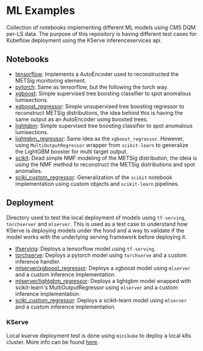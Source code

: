 # ML Examples

Collection of notebooks implementing different ML models using CMS DQM per-LS data. The purpose of this repository is having different test cases for Kubeflow deployment using the KServe inferenceservices api.

## Notebooks

- [tensorflow](./notebooks/tensorflow.ipynb): Implements a AutoEncoder used to reconstructed the METSig monitoring element.
- [pytorch](./notebooks/pytorch.ipynb): Same as tensorflow, but the following the torch way.
- [xgboost](./notebooks/xgboost.ipynb): Simple supervised tree boosting classifier to spot anomalous lumisections.
- [xgboost_regressor](./notebooks/xgboost_regressor.ipynb): Simple unsupervised tree boosting regressor to reconstruct METSig distributions, the idea behind this is having the same output as an AutoEncoder using boosted trees.
- [lightgbm](./notebooks/lightgbm.ipynb): Simple supervised tree boosting classifier to spot anomalous lumisections.
- [lightgbm_regressor](./notebooks/lightgbm_regressor.ipynb): Same idea as the `xgboost_regressor`. However, using `MultiOutputRegressor` wrapper from `scikit-learn` to generalize the LightGBM booster for multi target output.
- [scikit](./notebooks/scikit.ipynb): Dead simple NMF modeling of the METSig distribution, the ideia is using the NMF method to reconstruct the METSig distributions and spot anomalies.
- [sciki_custom_regressor](./notebooks/scikit_custom_regressor.ipynb): Generalization of the `scikit` notebook implementation using custom objects and `scikit-learn` pipelines.

## Deployment

Directory used to test the local deployment of models using `tf-serving`, `torchserver` and `mlserver`. This is used as a test case to understand how KServe is deploying models under the hood and a way to validate if the model works with the underlying serving framework before deploying it.

- [tfserving](./deployment/tfserving/): Deploys a tensorflow model using `tf-serving`.
- [torchserve](./deployment/torchserve/): Deploys a pytorch model using `torchserve` and a custom inference handler.
- [mlserver/xgboost_regressor](./deployment/mlserver/xgboost_regressor/): Deploys a xgboost model using `mlserver` and a custom inference implementation.
- [mlserver/lightgbm_regressor](./deployment/mlserver/lightgbm_regressor/): Deploys a lightgbm model wrapped with scikit-learn's MultiOutputRegressor using `mlserver` and a custom inference implementation.
- [sciki_custom_regressor](./deployment/scikit_custom_regressor/): Deploys a scikit-learn model using `mlserver` and a custom inference implementation.

### KServe

Local kserve deployment test is done using `minikube` to deploy a local k8s cluster. More info can be found [here](./deployment/kserve/).